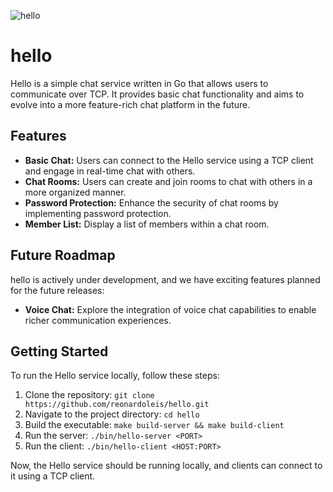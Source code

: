 ![hello](https://i.imgur.com/oTgyymW.png)

# hello

Hello is a simple chat service written in Go that allows users to communicate over TCP. It provides basic chat functionality and aims to evolve into a more feature-rich chat platform in the future.

## Features

- **Basic Chat:** Users can connect to the Hello service using a TCP client and engage in real-time chat with others.
- **Chat Rooms:** Users can create and join rooms to chat with others in a more organized manner.
- **Password Protection:** Enhance the security of chat rooms by implementing password protection.
- **Member List:** Display a list of members within a chat room.

## Future Roadmap

hello is actively under development, and we have exciting features planned for the future releases:

- **Voice Chat:** Explore the integration of voice chat capabilities to enable richer communication experiences.

## Getting Started

To run the Hello service locally, follow these steps:

1. Clone the repository: `git clone https://github.com/reonardoleis/hello.git`
2. Navigate to the project directory: `cd hello`
3. Build the executable: `make build-server && make build-client`
4. Run the server: `./bin/hello-server <PORT>`
5. Run the client: `./bin/hello-client <HOST:PORT>`

Now, the Hello service should be running locally, and clients can connect to it using a TCP client.
